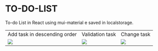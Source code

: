# TO-DO-LIST
To-do List in React using mui-material e saved in localstorage.

<table>
  <tr>
    <td>Add task in descending order</td>
     <td>Validation task</td>
     <td>Change task</td>
  </tr>
  <tr>
    <td valign="top"><img src="https://user-images.githubusercontent.com/62154144/195752474-25c0ee0e-a7cf-424a-b4dc-7bb1d3998654.png"></td>
    <td valign="top"><img src="https://user-images.githubusercontent.com/62154144/195755265-0b13f250-6cfe-4855-8c45-26981fed667c.png"></td>
    <td valign="top"><img src="https://user-images.githubusercontent.com/62154144/195755555-3de9b3c0-5a94-4c8f-bd50-c4728a871040.png"></td>
  </tr>
 </table>
